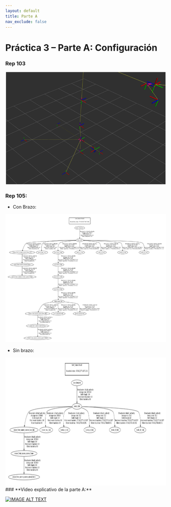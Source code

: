 ```yaml
---
layout: default
title: Parte A
nav_exclude: false
---
```


# Práctica 3 – Parte A: Configuración

### Rep 103

<center>
    <img src="assets/img/tf_rviz.png" width="500" height="350">
</center>

### Rep 105:

* Con Brazo:
  
<center>
    <img src="assets/img/tf_tree_graph.png" width="700" height="400">
</center>

* Sin brazo:
  
<center>
    <img src="assets/img/tf_tree_graph_2.png" width="700" height="400">
</center>
### **Video explicativo de la parte A:**

[![IMAGE ALT TEXT](http://img.youtube.com/vi/OlZ7BmtDzaM/0.jpg)](http://www.youtube.com/watch?v=OlZ7BmtDzaM "Parte A")
